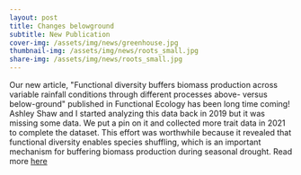 ```yaml
---
layout: post
title: Changes belowground  
subtitle: New Publication
cover-img: /assets/img/news/greenhouse.jpg
thumbnail-img: /assets/img/news/roots_small.jpg
share-img: /assets/img/news/roots_small.jpg
---
```


Our new article, "Functional diversity buffers biomass production across variable rainfall conditions through different processes above- versus below-ground" published in Functional Ecology has been long time coming! Ashley Shaw and I started analyzing this data back in 2019 but it was missing some data. We put a pin on it and collected more trait data in 2021 to complete the dataset. This effort was worthwhile because it revealed that functional diversity enables species shuffling, which is an important mechanism for buffering biomass production during seasonal drought. Read more [here](https://doi.org/10.1111/1365-2435.14394)